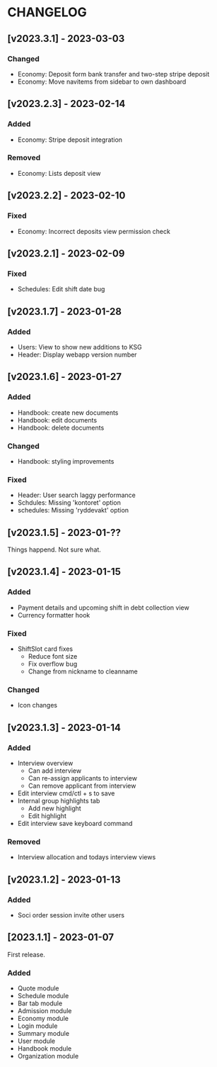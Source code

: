 # CHANGELOG

## [v2023.3.1] - 2023-03-03

### Changed

- Economy: Deposit form bank transfer and two-step stripe deposit
- Economy: Move navitems from sidebar to own dashboard

## [v2023.2.3] - 2023-02-14

### Added

- Economy: Stripe deposit integration

### Removed

- Economy: Lists deposit view

## [v2023.2.2] - 2023-02-10

### Fixed

- Economy: Incorrect deposits view permission check

## [v2023.2.1] - 2023-02-09

### Fixed

- Schedules: Edit shift date bug

## [v2023.1.7] - 2023-01-28

### Added

- Users: View to show new additions to KSG
- Header: Display webapp version number

## [v2023.1.6] - 2023-01-27

### Added

- Handbook: create new documents
- Handbook: edit documents
- Handbook: delete documents

### Changed

- Handbook: styling improvements

### Fixed

- Header: User search laggy performance
- Schdules: Missing 'kontoret' option
- schedules: Missing 'ryddevakt' option

## [v2023.1.5] - 2023-01-??

Things happend. Not sure what.

## [v2023.1.4] - 2023-01-15

### Added

- Payment details and upcoming shift in debt collection view
- Currency formatter hook

### Fixed

- ShiftSlot card fixes
  - Reduce font size
  - Fix overflow bug
  - Change from nickname to cleanname

### Changed

- Icon changes

## [v2023.1.3] - 2023-01-14

### Added

- Interview overview
  - Can add interview
  - Can re-assign applicants to interview
  - Can remove applicant from interview
- Edit interview cmd/ctl + s to save
- Internal group highlights tab
  - Add new highlight
  - Edit highlight
- Edit interview save keyboard command

### Removed

- Interview allocation and todays interview views

## [v2023.1.2] - 2023-01-13

### Added

- Soci order session invite other users

## [2023.1.1] - 2023-01-07

First release.

### Added

- Quote module
- Schedule module
- Bar tab module
- Admission module
- Economy module
- Login module
- Summary module
- User module
- Handbook module
- Organization module
